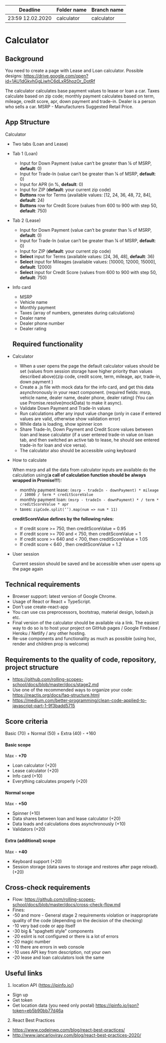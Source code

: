 | Deadline  | Folder name | Branch name |
|-----------|-------------|-------------|
| 23:59 12.02.2020 | calculator | calculator |

# Calculator

## Background

You need to create a page with Lease and Loan calculator. Possible designs: https://drive.google.com/open?id=1AU1dGkvhGgLiwhC6dLxR5hozOr_DotRf

The calculator calculates base payment values to lease or loan a car. Taxes calculate based on zip code; monthly payment calculates based on term, mileage, credit score, apr, down payment and trade-in. Dealer is a person who sells a car. MSRP - Manufacturers Suggested Retail Price.

## App Structure

Calculator
- Two tabs (Loan and Lease)
- Tab 1 (Loan)
  - Input for Down Payment (value can’t be greater than ¼ of MSRP, **default**: 0)
  - Input for Trade-In (value can’t be greater than ¼ of MSRP, **default**: 0)
  - Input for APR (in %, **default**: 0)
  - Input for ZIP (**default**: your current zip code)
  - **Buttons** row for Terms (available values: [12, 24, 36, 48, 72, 84], **default**: 24)
  - **Buttons** row for Credit Score (values from 600 to 900 with step 50, **default**: 750)
- Tab 2 (Lease)
  - Input for Down Payment (value can’t be greater than ¼ of MSRP, **default**: 0)
  - Input for Trade-In (value can’t be greater than ¼ of MSRP, **default**: 0)
  - Input for ZIP (**default**: your current zip code)
  - **Select** input for Terms (available values: [24, 36, 48], **default**: 36)
  - **Select** input for Mileages (available values: [10000, 12000, 15000], **default**: 12000)
  - **Select** input for Credit Score (values from 600 to 900 with step 50, **default**: 750)
- Info card
  - MSRP
  - Vehicle name
  - Monthly payment
  - Taxes (array of numbers, generates during calculations)
  - Dealer name
  - Dealer phone number
  - Dealer rating
  
  ## Required functionality
  
- Calculator
  - When a user opens the page the default calculator values should be set (values from session storage have higher priority than values described above)(zip code, credit score, term, mileage, apr, trade-in, down payment )
  - Create a .js file with mock data for the info card, and get this data asynchronously in your react component. (required fields: msrp, vehicle name, dealer name, dealer phone, dealer rating) (You can use Promise.resolve(mockData) to make it async).
  - Validate Down Payment and Trade-In values
  - Run calculations after any input value change (only in case if entered values are valid, otherwise show validation error)
  - While data is loading, show spinner icon
  - Share Trade-In, Down Payment and Credit Score values between loan and lease calculator (if a user entered trade-in value on loan tab, and then switched an active tab to lease, he should see entered trade-in for loan and vice versa).
  - The calculator also should be accessible using keyboard
- How to calculate

  When msrp and all the data from calculator inputs are available do the calculation using(**a call of calculation function should be always wrapped in Promise!!!**):
  - monthly payment lease: ```(msrp - tradeIn - downPayment) * mileage / 10000 / term * creditScoreValue```
  - monthly payment loan: ```(msrp - tradeIn - downPayment) * / term * creditScoreValue * apr```
  - taxes: ```zipCode.split(‘’).map(num => num * 11)```
  
  **creditScoreValue defines by the following rules:**
  - If credit score >= 750, then creditScoreValue = 0.95
  - If credit score >= 700 and < 750, then creditScoreValue = 1
  - If credit score >= 640 and < 700, then creditScoreValue = 1.05
  - If credit score < 640 , then creditScoreValue = 1.2

- User session

  Current session should be saved and be accessible when user opens up the page again

## Technical requirements
- Browser support: latest version of Google Chrome.
- Usage of React or React + TypeScript.
- Don’t use create-react-app 
- You can use css preprocessors, bootstrap, material design, lodash.js etc.
- Final version of the calculator should be available via a link. The easiest way to do so is to host your project on GitHub pages / Google Firebase / Heroku / Netlify / any other hosting.
- Re-use components and functionality as much as possible (using hoc, render and children prop is welcome)

## Requirements to the quality of code, repository, project structure
- https://github.com/rolling-scopes-school/docs/blob/master/docs/stage2.md
- Use one of the recommended ways to organize your code: https://reactjs.org/docs/faq-structure.html 
- https://medium.com/better-programming/clean-code-applied-to-javascript-part-1-9f3badd5715

## Score criteria

Basic (70) + Normal (50) + Extra (40) - +160

#### Basic scope
Max - **+70**

 - Loan calculator (+20)
 - Lease calculator (+20)
 - Info card (+10)
 - Everything calculates properly (+20)

#### Normal scope
Max - **+50**

 - Spinner (+10)
 - Data shares between loan and lease calculator (+20)
 - Data loads and calculations does asynchronously (+10)
 - Validators (+20)

#### Extra (additional) scope
Max - **+40**

 - Keyboard support (+20)
 - Session storage (data saves to storage and restores after page reload). (+20)

## Cross-check requirements
 - Flow: https://github.com/rolling-scopes-school/docs/blob/master/docs/cross-check-flow.md
 - Fines:
  - -50 and more - General stage 2 requirements violation or inappropriate quality of the code (depending on the decision of the checking)
  - -10 very bad code or app itself
  - -30 big & "spaghetti style" components
  - -20 eslint is not configured or there is a lot of errors
  - -20 magic number
  - -10 there are errors in web console
  - -10 uses API key from description, not your own
  - -20 lease and loan calculators look the same

## Useful links
1) location API (https://ipinfo.io/)
 - Sign up
 - Get token
 - Get location data (you need only postal) https://ipinfo.io/json?token=eb5b90bb77d46a
 
2) React Best Practices
 - https://www.codeinwp.com/blog/react-best-practices/
 - http://www.jancarloviray.com/blog/react-best-practices-2020/
